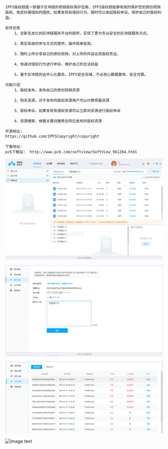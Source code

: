     IPFS版权链是一款基于区块链的视频版权保护应用，IPFS版权链能够有效的保护您的原创视频版权，免受抄袭侵权的困扰。如果发现有侵权行为，随时可以发起版权申诉，保护自己的版权利益。

    ​软件优势
        1、全新生态化的区块链服务平台的提供，实现了更为专业安全的区块链服务方式。

        2、真实有效的参与方式的提供，操作简单有效。

        3、随时上传分享自己的原创视频，对上传的作品出具版权凭证。

        4、快速对侵权行为进行申诉，维护自己的合法权益

        5、基于区块链的去中心化服务，IPFS安全存储，不必担心数据篡改，安全可靠。

    ​功能介绍
    ​    ​1、版权发布，发布自己的原创视频资源

    ​    ​2、购买资源，对于发布的版权资源用户可以付费观看资源

    ​    ​3、版权申诉，如果发现有侵权资源可以立即对资源进行版权申诉

    ​    ​4、资源搜索，根据关键词搜索全网已发布的版权资源
    
    开源地址:  
    https://github.com/IPFSCopyright/copyright

    下载地址:
    pc6下载站:  http://www.pc6.com/softview/SoftView_961264.html
    
![Image text](https://github.com/IPFSCopyright/release/blob/main/img/33D172DA-5A44-454e-A183-04E056F68A42.png)
    
![Image text](https://github.com/IPFSCopyright/release/blob/main/img/5573BDAD-8CF8-44aa-B9BB-883A11282C17.png)
    
![Image text](https://github.com/IPFSCopyright/release/blob/main/img/9C27F380-CE90-4517-AF15-25B88D0AF84F.png)
    
![Image text](rhttps://github.com/IPFSCopyright/release/blob/main/img/C9BE3420-030C-48e3-881F-F62F25350616.png)
